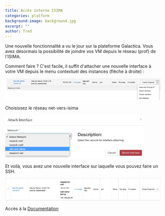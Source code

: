```yaml
---
title: Accès interne ISIMA
categories: platform
background-image: background.jpg
excerpt: ""
author: fred
---
```

Une nouvelle fonctionnalité a vu le jour sur la plateforme Galactica. Vous avez désormais la possibilité de joindre vos VM depuis le réseau (prof) de l'ISIMA.

Comment faire ? C'est facile, il suffit d'attacher une nouvelle interface à votre VM depuis le menu contextuel des instances (flèche à droite) :

![image1](../images/attache-reseau-00.jpg)

Choisissez le réseau net-vers-isima

![image2](../images/attache-reseau-01.jpg)

Et voilà, vous avez une nouvelle interface sur laquelle vous pouvez faire un SSH.

![image2](../images/attache-reseau-02.jpg)

Accès à la [Documentation](https://galactica.isima.fr/doc/index.html "Documentation Galactica")